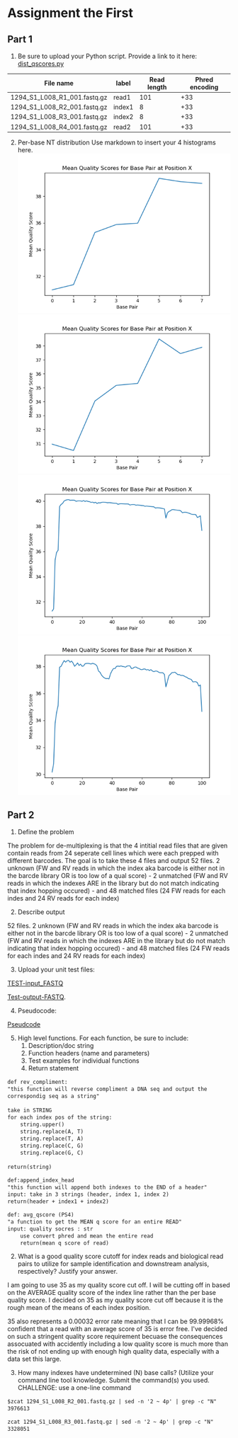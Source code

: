 # Assignment the First

## Part 1
1. Be sure to upload your Python script. Provide a link to it here:
[dist_qscores.py](../dist_qscore.py)

| File name | label | Read length | Phred encoding |
|---|---|---|---|
| 1294_S1_L008_R1_001.fastq.gz | read1 | 101 | +33 |
| 1294_S1_L008_R2_001.fastq.gz | index1 | 8 | +33 |
| 1294_S1_L008_R3_001.fastq.gz | index2 | 8 | +33 |
| 1294_S1_L008_R4_001.fastq.gz | read2 | 101 | +33 |

2. Per-base NT distribution
    Use markdown to insert your 4 histograms here.
    ![INDEX_001](../index_001.png)
    ![INDEX_002](../index_002.png)
    ![READ_001](../read_001.png)
    ![READ_002](../read_002.png)
    
## Part 2
1. Define the problem

The problem for de-multiplexing is that the 4 intitial read files that are given contain reads from 24 seperate cell lines which were each prepped with different barcodes. The goal is to take these 4 files and output 52 files. 2 unknown (FW and RV reads in which the index aka barcode is either not in the barcde library OR is too low of a qual score) - 2 unmatched (FW and RV reads in which the indexes ARE in the library but do not match indicating that index hopping occured) - and 48 matched files (24 FW reads for each indes and 24 RV reads for each index)

2. Describe output

52 files. 2 unknown (FW and RV reads in which the index aka barcode is either not in the barcde library OR is too low of a qual score) - 2 unmatched (FW and RV reads in which the indexes ARE in the library but do not match indicating that index hopping occured) - and 48 matched files (24 FW reads for each indes and 24 RV reads for each index)

3. Upload your unit test files: 

[TEST-input_FASTQ](../TEST-input_FASTQ)

[Test-output-FASTQ](../TEST-output_FASTQ).

4. Pseudocode:

[Pseudcode](pseudo_code_pt2.txt)

5. High level functions. For each function, be sure to include:
    1. Description/doc string
    2. Function headers (name and parameters)
    3. Test examples for individual functions
    4. Return statement

```
def rev_compliment:
"this function will reverse compliment a DNA seq and output the correspondig seq as a string"

take in STRING 
for each index pos of the string:
    string.upper()
    string.replace(A, T)
    string.replace(T, A)
    string.replace(C, G)
    string.replace(G, C)

return(string)
```
```
def:append_index_head
"this function will append both indexes to the END of a header"
input: take in 3 strings (header, index 1, index 2)
return(header + index1 + index2)
```
```
def: avg_qscore (PS4)
"a function to get the MEAN q score for an entire READ"
input: quality socres : str
    use convert phred and mean the entire read 
    return(mean q score of read)
```



2.	What is a good quality score cutoff for index reads and biological read pairs to utilize for sample identification and downstream analysis, respectively? Justify your answer.

I am going to use 35 as my quality score cut off. I will be cutting off in based on the AVERAGE quality score of the index line rather than the per base quality score. I decided on 35 as my quality score cut off because it is the rough mean of the means of each index position. 

35 also represents a 0.00032 error rate meaning that I can be 99.99968% confident that a read with an average score of 35 is error free. I've decided on such a stringent quality score requirement becuase the consequences assocuated with accidently including a low quality score is much more than the risk of not ending up with enough high quality data, especially with a data set this large. 


3.	How many indexes have undetermined (N) base calls? (Utilize your command line tool knowledge. Submit the command(s) you used. CHALLENGE: use a one-line command
```
$zcat 1294_S1_L008_R2_001.fastq.gz | sed -n '2 ~ 4p' | grep -c "N"
3976613
```
```
zcat 1294_S1_L008_R3_001.fastq.gz | sed -n '2 ~ 4p' | grep -c "N"
3328051
```
